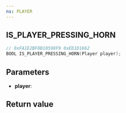 ```yaml
---
ns: PLAYER
---
```

## IS_PLAYER_PRESSING_HORN

```c
// 0xFA1E2BF8B10598F9 0xED1D1662
BOOL IS_PLAYER_PRESSING_HORN(Player player);
```


## Parameters
* **player**: 

## Return value
